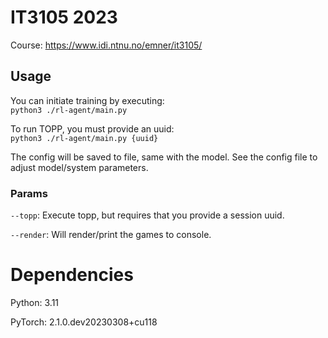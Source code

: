 # IT3105 2023
Course: https://www.idi.ntnu.no/emner/it3105/



## Usage
You can initiate training by executing: </br>`python3 ./rl-agent/main.py`

To run TOPP, you must provide an uuid: </br>`python3 ./rl-agent/main.py {uuid}`

The config will be saved to file, same with the model. See the config file to adjust model/system parameters. 

### Params
`--topp`: Execute topp, but requires that you provide a session uuid.

`--render`: Will render/print the games to console.


# Dependencies
Python: 3.11

PyTorch: 2.1.0.dev20230308+cu118